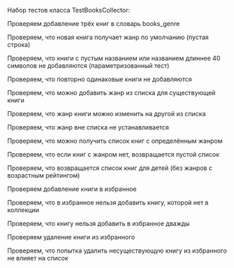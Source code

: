 Набор тестов класса TestBooksCollector:

Проверяем добавление трёх книг в словарь books_genre

Проверяем, что новая книга получает жанр по умолчанию (пустая строка)

Проверяем, что книги с пустым названием или названием длиннее 40 символов не добавляются (параметризованный тест)

Проверяем, что повторно одинаковые книги не добавляются

Проверяем, что можно добавить жанр из списка для существующей книги

Проверяем, что жанр книги можно изменить на другой из списка

Проверяем, что жанр вне списка не устанавливается

Проверяем, что можно получить список книг с определённым жанром

Проверяем, что если книг с жанром нет, возвращается пустой список

Проверяем, что возвращается список книг для детей (без жанров с возрастным рейтингом)

Проверяем добавление книги в избранное

Проверяем, что в избранное нельзя добавить книгу, которой нет в коллекции

Проверяем, что книгу нельзя добавить в избранное дважды

Проверяем удаление книги из избранного

Проверяем, что попытка удалить несуществующую книгу из избранного не влияет на список

